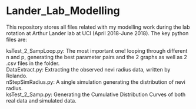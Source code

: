 # Lander_Lab_Modelling

This repository stores all files related with my modelling work during the lab rotation at Arthur Lander lab at UCI (April 2018-June 2018). The key python files are:

ksTest_2_SampLoop.py: The most important one! looping through different n and p, generating the best parameter pairs and the 2 graphs as well as 2 .csv files in the folder.  
DataExtract.py: Extracting the observed nevi radius data, written by Rolando.  
nStepSimRadius.py: A single simulation generating the distribution of nevi radius.  
ksTest_2_Samp.py: Generating the Cumulative Distribution Curves of both real data and simulated data.
